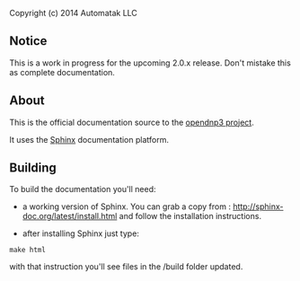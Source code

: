 Copyright (c) 2014 Automatak LLC


## Notice

This is a work in progress for the upcoming 2.0.x  release. Don't mistake this as complete documentation.


## About

This is the official documentation source to the [opendnp3 project](www.automatak.com/opendnp3).

It uses the [Sphinx](http://sphinx-doc.org/) documentation platform.

## Building


To build the documentation you'll need: 

- a working version of Sphinx. You can grab a copy from :  http://sphinx-doc.org/latest/install.html and follow the installation instructions. 
	
- after installing Sphinx just type:
		
```
make html
```
		
with that instruction you'll see files in the /build folder updated.

